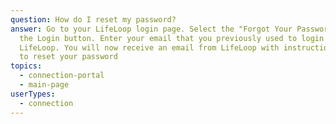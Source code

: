```yaml
---
question: How do I reset my password?
answer: Go to your LifeLoop login page. Select the "Forgot Your Password?" under
  the Login button. Enter your email that you previously used to login to
  LifeLoop. You will now receive an email from LifeLoop with instructions on how
  to reset your password
topics:
  - connection-portal
  - main-page
userTypes:
  - connection
---
```

